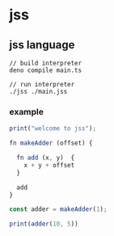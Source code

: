 # jss

## jss language

```shell
// build interpreter
deno compile main.ts

// run interpreter
./jss ./main.jss
```

### example

```js
print("welcome to jss");

fn makeAdder (offset) {

  fn add (x, y)  {
    x + y + offset
  }

  add
}

const adder = makeAdder(1);

print(adder(10, 5))
```
